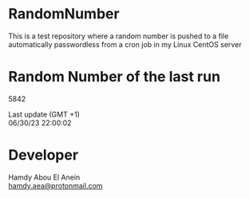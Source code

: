 # RandomNumber    
This is a test repository where a random number is pushed to a file automatically passwordless from a cron job in my Linux CentOS server    
# Random Number of the last run   
5842
      
Last update (GMT +1)    
06/30/23 22:00:02
# Developer    
Hamdy Abou El Anein   
hamdy.aea@protonmail.com
